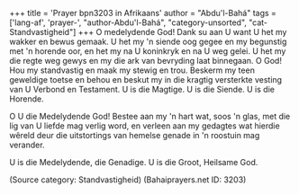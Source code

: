 +++
title = 'Prayer bpn3203 in Afrikaans'
author = "Abdu'l-Bahá"
tags = ['lang-af', 'prayer-', "author-Abdu'l-Bahá", "category-unsorted", "cat-Standvastigheid"]
+++
O medelydende God! Dank su aan U want U het my wakker en bewus gemaak. U het my 'n siende oog gegee en my begunstig met 'n horende oor, en het my na U koninkryk en na U weg gelei. U het my die regte weg gewys en my die ark van bevryding laat binnegaan. O God! Hou my standvastig en maak my stewig en trou. Beskerm my teen geweldige toetse en behou en beskut my in die kragtig versterkte vesting van U Verbond en Testament. U is die Magtige. U is die Siende. U is die Horende.

O U die Medelydende God! Bestee aan my 'n hart wat, soos 'n glas, met die lig van U liefde mag verlig word, en verleen aan my gedagtes wat hierdie wêreld deur die uitstortings van hemelse genade in 'n roostuin mag verander.

U is die Medelydende, die Genadige. U is die Groot, Heilsame God.

(Source category: Standvastigheid)
(Bahaiprayers.net ID: 3203)
